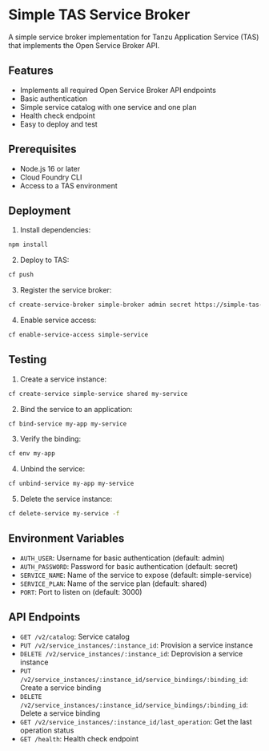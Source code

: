 # Simple TAS Service Broker

A simple service broker implementation for Tanzu Application Service (TAS) that implements the Open Service Broker API.

## Features

- Implements all required Open Service Broker API endpoints
- Basic authentication
- Simple service catalog with one service and one plan
- Health check endpoint
- Easy to deploy and test

## Prerequisites

- Node.js 16 or later
- Cloud Foundry CLI
- Access to a TAS environment

## Deployment

1. Install dependencies:
```bash
npm install
```

2. Deploy to TAS:
```bash
cf push
```

3. Register the service broker:
```bash
cf create-service-broker simple-broker admin secret https://simple-tas-broker.your-domain.com
```

4. Enable service access:
```bash
cf enable-service-access simple-service
```

## Testing

1. Create a service instance:
```bash
cf create-service simple-service shared my-service
```

2. Bind the service to an application:
```bash
cf bind-service my-app my-service
```

3. Verify the binding:
```bash
cf env my-app
```

4. Unbind the service:
```bash
cf unbind-service my-app my-service
```

5. Delete the service instance:
```bash
cf delete-service my-service -f
```

## Environment Variables

- `AUTH_USER`: Username for basic authentication (default: admin)
- `AUTH_PASSWORD`: Password for basic authentication (default: secret)
- `SERVICE_NAME`: Name of the service to expose (default: simple-service)
- `SERVICE_PLAN`: Name of the service plan (default: shared)
- `PORT`: Port to listen on (default: 3000)

## API Endpoints

- `GET /v2/catalog`: Service catalog
- `PUT /v2/service_instances/:instance_id`: Provision a service instance
- `DELETE /v2/service_instances/:instance_id`: Deprovision a service instance
- `PUT /v2/service_instances/:instance_id/service_bindings/:binding_id`: Create a service binding
- `DELETE /v2/service_instances/:instance_id/service_bindings/:binding_id`: Delete a service binding
- `GET /v2/service_instances/:instance_id/last_operation`: Get the last operation status
- `GET /health`: Health check endpoint 